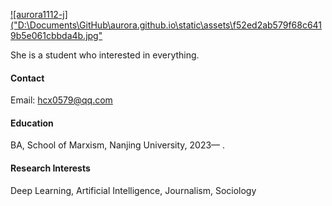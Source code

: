 

[![aurora1112-j]("D:\Documents\GitHub\aurora.github.io\static\assets\f52ed2ab579f68c6419b5e061cbbda4b.jpg"](https://github.com/aurora1112-j)

She is a student who interested in everything.

#### Contact

Email: hcx0579@qq.com

#### Education
BA, School of Marxism, Nanjing University, 2023— .

#### Research Interests
Deep Learning, Artificial Intelligence, Journalism, Sociology

